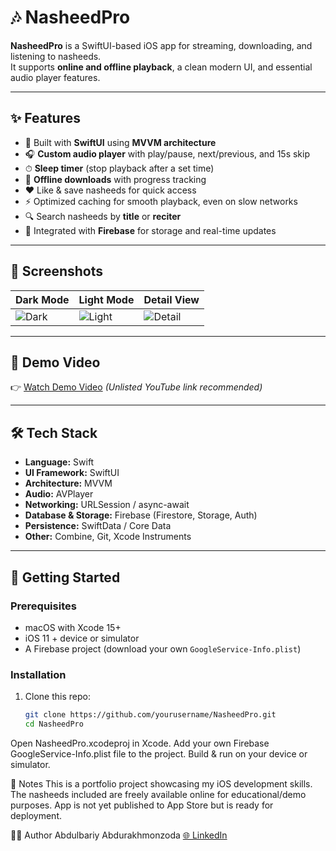 # 🎶 NasheedPro

**NasheedPro** is a SwiftUI-based iOS app for streaming, downloading, and listening to nasheeds.  
It supports **online and offline playback**, a clean modern UI, and essential audio player features.  

---

## ✨ Features
- 📱 Built with **SwiftUI** using **MVVM architecture**
- 🎧 **Custom audio player** with play/pause, next/previous, and 15s skip
- ⏱ **Sleep timer** (stop playback after a set time)
- 💾 **Offline downloads** with progress tracking
- ❤️ Like & save nasheeds for quick access
- ⚡ Optimized caching for smooth playback, even on slow networks
- 🔍 Search nasheeds by **title** or **reciter**
- 🔐 Integrated with **Firebase** for storage and real-time updates

---

## 📸 Screenshots
| Dark Mode | Light Mode | Detail View |
|-----------|------------|-------------|
| ![Dark](Screenshots/dark.jpg) | ![Light](/Screenshots/light.jpg) | ![Detail](detail.jpg) |

---

## 🎥 Demo Video
👉 [Watch Demo Video](https://youtu.be/vtU7-wNpDn8) *(Unlisted YouTube link recommended)*

---

## 🛠 Tech Stack
- **Language:** Swift
- **UI Framework:** SwiftUI
- **Architecture:** MVVM
- **Audio:** AVPlayer
- **Networking:** URLSession / async-await
- **Database & Storage:** Firebase (Firestore, Storage, Auth)
- **Persistence:** SwiftData / Core Data
- **Other:** Combine, Git, Xcode Instruments

---

## 🚀 Getting Started

### Prerequisites
- macOS with Xcode 15+
- iOS 11 + device or simulator
- A Firebase project (download your own `GoogleService-Info.plist`)

### Installation
1. Clone this repo:
   ```bash
   git clone https://github.com/yourusername/NasheedPro.git
   cd NasheedPro
Open NasheedPro.xcodeproj in Xcode.
Add your own Firebase GoogleService-Info.plist file to the project.
Build & run on your device or simulator.

📌 Notes
This is a portfolio project showcasing my iOS development skills.
The nasheeds included are freely available online for educational/demo purposes.
App is not yet published to App Store but is ready for deployment.

👨‍💻 Author
Abdulbariy Abdurakhmonzoda
[🌐 LinkedIn](https://www.linkedin.com/in/abdulboriy-ios/) 
